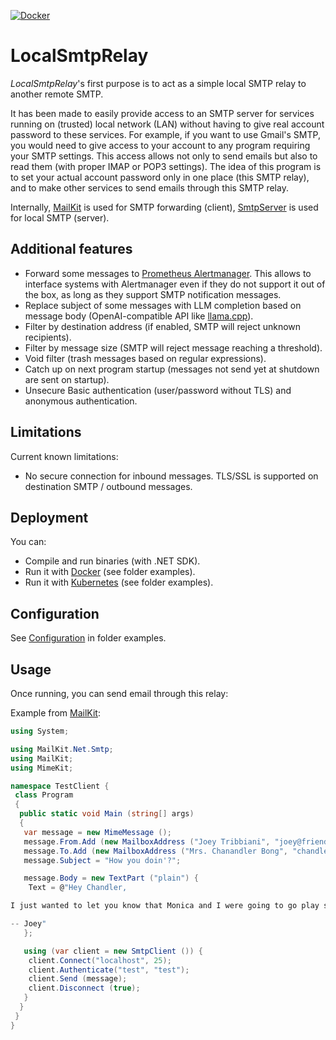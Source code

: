 [![Docker](https://img.shields.io/badge/docker-%230db7ed.svg?style=for-the-badge&logo=docker&logoColor=white)](https://hub.docker.com/r/eric1901/localsmtprelay)

# LocalSmtpRelay

*LocalSmtpRelay*'s first purpose is to act as a simple local SMTP relay to another remote SMTP.

It has been made to easily provide access to an SMTP server for services running on (trusted) local network (LAN) without having to give real account password to these services. For example, if you want to use Gmail's SMTP, you would need to give access to your account to any program requiring your SMTP settings. This access allows not only to send emails but also to read them (with proper IMAP or POP3 settings). The idea of this program is to set your actual account password only in one place (this SMTP relay), and to make other services to send emails through this SMTP relay.

Internally, [MailKit](https://github.com/jstedfast/MailKit) is used for SMTP forwarding (client), [SmtpServer](https://github.com/cosullivan/SmtpServer) is used for local SMTP (server).

## Additional features

- Forward some messages to [Prometheus Alertmanager](https://github.com/prometheus/alertmanager). This allows to interface systems with Alertmanager even if they do not support it out of the box, as long as they support SMTP notification messages.
- Replace subject of some messages with LLM completion based on message body (OpenAI-compatible API like [llama.cpp](https://github.com/ggerganov/llama.cpp/tree/master)).
- Filter by destination address (if enabled, SMTP will reject unknown recipients).
- Filter by message size (SMTP will reject message reaching a threshold).
- Void filter (trash messages based on regular expressions).
- Catch up on next program startup (messages not send yet at shutdown are sent on startup).
- Unsecure Basic authentication (user/password without TLS) and anonymous authentication.

## Limitations

Current known limitations:

- No secure connection for inbound messages. TLS/SSL is supported on destination SMTP / outbound messages.

## Deployment

You can:

- Compile and run binaries (with .NET SDK).
- Run it with [Docker](examples/docker/) (see folder examples).
- Run it with [Kubernetes](examples/kubernetes/) (see folder examples).

## Configuration

See [Configuration](examples/configuration/README.md) in folder examples.

## Usage

Once running, you can send email through this relay:

Example from [MailKit](https://github.com/jstedfast/MailKit):

```csharp
using System;

using MailKit.Net.Smtp;
using MailKit;
using MimeKit;

namespace TestClient {
 class Program
 {
  public static void Main (string[] args)
  {
   var message = new MimeMessage ();
   message.From.Add (new MailboxAddress ("Joey Tribbiani", "joey@friends.com"));
   message.To.Add (new MailboxAddress ("Mrs. Chanandler Bong", "chandler@friends.com"));
   message.Subject = "How you doin'?";

   message.Body = new TextPart ("plain") {
    Text = @"Hey Chandler,

I just wanted to let you know that Monica and I were going to go play some paintball, you in?

-- Joey"
   };

   using (var client = new SmtpClient ()) {
    client.Connect("localhost", 25);
    client.Authenticate("test", "test");
    client.Send (message);
    client.Disconnect (true);
   }
  }
 }
}
```

